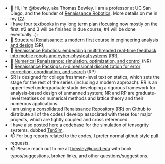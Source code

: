 - 👋 Hi, I’m @tbewley, aka Thomas Bewley.  I am a professor at UC San Diego, and the founder of <a href="https://www.renaissancerobotics.com/">Renaissance Robotics</a>.  More details on me in my <a href="http://robotics.ucsd.edu/CV.pdf">CV</a>.
- I have four textbooks in my long term plan (focusing now mostly on the first, #2 and 3 will be finished in due course, #4 will be done eventually...):
- 📖 <a href="http://robotics.ucsd.edu/SR.pdf">Structural Renaissance: a modern first course in engineering analysis and design</a> (SR),
- 📖 <a href="http://robotics.ucsd.edu/RR.pdf">Renaissance Robotics: embedding multithreaded real-time feedback into mobile robots and cyber-physical systems</a> (RR),
- 📖 <a href="http://robotics.ucsd.edu/NR.pdf">Numerical Renaissance: simulation, optimization, and control</a> (NR)
- 📖 <a href="http://robotics.ucsd.edu/rp.html">Renaissance Packings: n-dimensional discretization for error correction, coordination, and search</a> (RP)
- SR is designed for college freshmen-level text on statics, which sets the stage for the rest of the series (including a modern approach). RR is an upper-level undergraduate study developing a rigorous framework for analysis-based design of unmanned system; NR and RP are graduate-level treatises on numerical methods and lattice theory and their numerous applications.
- I am using a consolidated Renaissance Repository (<a href="https://github.com/tbewley/RR">RR</a>) on Github to distribute all of the codes I develop associated with these four major projects, which are tightly coupled and cross referenced.
- I have also posted here a codebase for the simulation of tensegrity systems, dubbed <a href="https://github.com/tbewley/TenSim">TenSim</a>.
- 📫 For bug reports related to the codes, I prefer normal github style pull requests.
- 📫 Please reach out to me at tbewley@ucsd.edu with book typos/suggestions, broken links, and other questions/suggestions.

<!---
tbewley/tbewley is a ✨ special ✨ repository because its `README.md` (this file) appears on your GitHub profile.
You can click the Preview link to take a look at your changes.
--->
